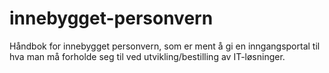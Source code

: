 # innebygget-personvern
Håndbok for innebygget personvern, som er ment å gi en inngangsportal til hva man må forholde seg til ved utvikling/bestilling av IT-løsninger.
